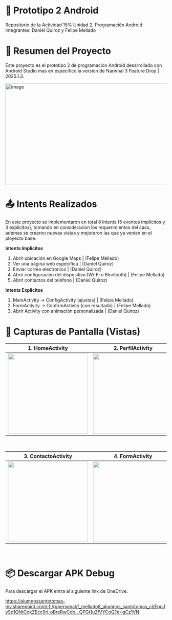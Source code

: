# 📱 Prototipo 2 Android

Repositorio de la Actividad 15% Unidad 2. Programación Android
Integrantes: Daniel Quiroz y Felipe Mellado

# 🚀 Resumen del Proyecto
Este proyecto es el prototipo 2 de programacion Android desarrollado con Android Studio mas en especifico la version de Narwhal 3 Feature Drop | 2025.1.3.

<img width="563" height="316" alt="image" src="https://github.com/user-attachments/assets/3d37832c-3b07-4afe-8aac-26c893b4a380" />

# 📤 Intents Realizados
En este proyecto se implementaron en total 8 intents (5 eventos implicitos y 3 explicitos), tomando en consideracion los requerimientos del caso, ademas se crearon nuevas vistas y mejoraron las que ya venian en el ployecto base.

**Intents Implicitos**
1. Abrir ubicación en Google Maps | (Felipe Mellado)
2. Ver una página web específica | (Daniel Quiroz)
3. Enviar correo electrónico | (Daniel Quiroz)
4. Abrir configuración del dispositivo (Wi-Fi o Bluetooth) | (Felipe Mellado)
5. Abrir contactos del teléfono | (Daniel Quiroz)

**Intents Explicitos**
1. MainActivity → ConfigActivity (ajustes) | (Felipe Mellado)
2. FormActivity → ConfirmActivity (con resultado) | (Felipe Mellado)
3. Abrir Activity con animación personalizada | (Daniel Quiroz)

# 📸 Capturas de Pantalla (Vistas)

| 1. **HomeActivity** | 2. **PerfilActivity** |
|--------------|----------------|
| <img src="https://github.com/user-attachments/assets/f59bc079-a525-4ac2-8389-3248ead59428" width="250"/> | <img src="https://github.com/user-attachments/assets/39f22af9-085d-471a-b96e-bd22ef373db5" width="250"/> |
<br>

| 3. **ContactoActivity** | 4. **FormActivity** |
|--------------|----------------|
| <img src="https://github.com/user-attachments/assets/b5b4ec8a-091b-4f20-a180-dea994770f33" width="250"/> | <img src="https://github.com/user-attachments/assets/a5834a26-93f8-4faa-b118-df5caa7c77c7" width="250"/> |
<br>

# 📦 Descargar APK Debug
Para descargar el APK entra al siguiente link de OneDrive.

https://alumnossantotomas-my.sharepoint.com/:f:/g/personal/f_mellado8_alumnos_santotomas_cl/EpoJySo1QNtCqkZEcc9ri_oBreRwCdo__QPGt1u2fVYCoQ?e=gCz1VN
